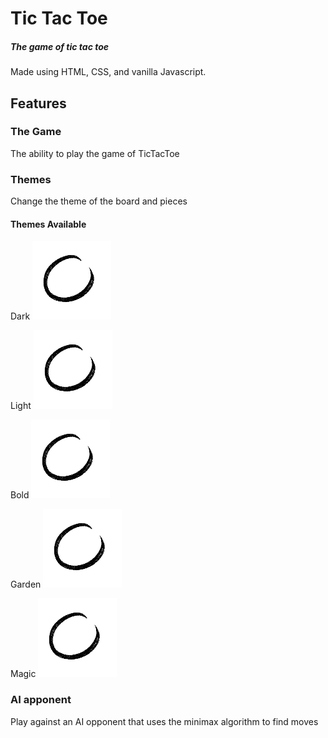 # Tic Tac Toe
##### The game of tic tac toe
Made using HTML, CSS, and vanilla Javascript.
## Features
### The Game
The ability to play the game of TicTacToe
### Themes
Change the theme of the board and pieces
#### Themes Available
Dark
<img src="/images/theme-dark/o_1.png" width="25%">

Light
<img src="/images/theme-dark/o_1.png" width="25%">

Bold
<img src="/images/theme-dark/o_1.png" width="25%">

Garden
<img src="/images/theme-dark/o_1.png" width="25%">

Magic
<img src="/images/theme-dark/o_1.png" width="25%">

### AI apponent  
Play against an AI opponent that uses the minimax algorithm to find moves

